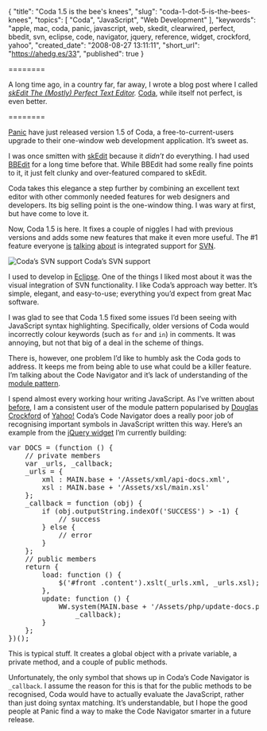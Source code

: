 {
  "title": "Coda 1.5 is the bee's knees",
  "slug": "coda-1-dot-5-is-the-bees-knees",
  "topics": [
    "Coda",
    "JavaScript",
    "Web Development"
  ],
  "keywords": "apple, mac, coda, panic, javascript, web, skedit, clearwired, perfect, bbedit, svn, eclipse, code, navigator, jquery, reference, widget, crockford, yahoo",
  "created_date": "2008-08-27 13:11:11",
  "short_url": "https://ahedg.es/33",
  "published": true
}

========

A long time ago, in a country far, far away, I wrote a blog post where I called _[skEdit The (Mostly) Perfect Text Editor](https://www.clearwired.com/loop/archives/23-skEdit,-The-Mostly-Perfect-Text-Editor.html)._ [Coda](https://www.panic.com/coda/), while itself not perfect, is even better.

========

[Panic](https://www.panic.com) have just released version 1.5 of Coda, a free-to-current-users upgrade to their one-window web development application. It’s sweet as.

I was once smitten with [skEdit](https://www.skti.org/skedit/) because it _didn’t_ do everything. I had used [BBEdit](https://www.barebones.com/products/bbedit/) for a long time before that. While BBEdit had some really fine points to it, it just felt clunky and over-featured compared to skEdit.

Coda takes this elegance a step further by combining an excellent text editor with other commonly needed features for web designers and developers. Its big selling point is the one-window thing. I was wary at first, but have come to love it.

Now, Coda 1.5 is here. It fixes a couple of niggles I had with previous versions and adds some new features that make it even more useful. The #1 feature everyone [is](https://www.downloadsquad.com/2008/08/26/coda-1-5-released/) [talking](https://getsatisfaction.com/panic/topics/coda_svn_booya) [about](https://twitter.com/MikeBucks/statuses/899735440) is integrated support for [SVN](https://en.wikipedia.org/wiki/Subversion_(software)).

<div class="photo-left">
  <p>
    <img src="/blog/assets/img/coda-svn.png" alt="Coda’s SVN support">
    Coda’s SVN support
  </p>
</div>

I used to develop in [Eclipse](https://www.eclipse.org/). One of the things I liked most about it was the visual integration of SVN functionality. I like Coda’s approach way better. It’s simple, elegant, and easy-to-use; everything you’d expect from great Mac software.

I was glad to see that Coda 1.5 fixed some issues I’d been seeing with JavaScript syntax highlighting. Specifically, older versions of Coda would incorrectly colour keywords (such as `for` and `in`) in comments. It was annoying, but not that big of a deal in the scheme of things.

There is, however, one problem I’d like to humbly ask the Coda gods to address. It keeps me from being able to use what could be a killer feature. I’m talking about the Code Navigator and it’s lack of understanding of the [module pattern](https://yuiblog.com/blog/2007/06/12/module-pattern/).

I spend almost every working hour writing JavaScript. As I’ve written about [before](/blog/2008/05/13/widget-javascript-the-un-series-part-0), I am a consistent user of the module pattern popularised by [Douglas Crockford](https://www.crockford.com/) of [Yahoo!](https://www.yahoo.com/) Coda’s Code Navigator does a really poor job of recognising important symbols in JavaScript written this way. Here’s an example from the [jQuery widget](https://code.google.com/p/jquery-reference/) I’m currently building:

<pre class="sh_javascript">
var DOCS = (function () {
    // private members
    var _urls, _callback;
    _urls = {
        xml : MAIN.base + '/Assets/xml/api-docs.xml',
        xsl : MAIN.base + '/Assets/xsl/main.xsl'
    };
    _callback = function (obj) {
        if (obj.outputString.indexOf('SUCCESS') > -1) {
            // success
        } else {
            // error
        }
    };
    // public members
    return {
        load: function () {
            $('#front .content').xslt(_urls.xml, _urls.xsl);
        },
        update: function () {
            WW.system(MAIN.base + '/Assets/php/update-docs.php',
                _callback);
        }
    };
})();
</pre>

This is typical stuff. It creates a global object with a private variable, a private method, and a couple of public methods.

Unfortunately, the only symbol that shows up in Coda’s Code Navigator is `_callback`. I assume the reason for this is that for the public methods to be recognised, Coda would have to actually evaluate the JavaScript, rather than just doing syntax matching. It’s understandable, but I hope the good people at Panic find a way to make the Code Navigator smarter in a future release.
